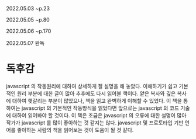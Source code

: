 2022.05.03 ~p.23

2022.05.05 ~p.80

2022.05.06 ~p.170

2022.05.07 완독

# 독후감
javascript 의 작동원리에 대하여 상세하게 잘 설명을 해 놓았다. 이해하기가 쉽고 기본적인 원리 부분에 대한 글이 많아 추후에도 다시 읽어볼 책이다. 얕은 복사와 깊은 복사에 대하여
햇갈리는 부분이 많았으나, 책을 읽고 완벽하게 이해할 수 있었다. 이 책을 통하여는
javascript 의 기본적인 작동방식을 읽었다면 앞으로는 javascript 의 코드 기술에 대하여 읽어봐야 할 것이다.
이 책은 조금은 javascript 의 오류에 대한 설명이 많아 작가가 javascript 를 많이 좋아하는 것 같지는 않다.
javascript 및 프로토타입 기반 언어를 좋아하는 사람의 책을 읽어보는 것이 도움이 될 것 같다.
